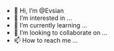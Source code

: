- 👋 Hi, I’m @Evsian
- 👀 I’m interested in ...
- 🌱 I’m currently learning ...
- 💞️ I’m looking to collaborate on ...
- 📫 How to reach me ...

<!---
Evsian/Evsian is a ✨ special ✨ repository because its `README.md` (this file) appears on your GitHub profile.
You can click the Preview link to take a look at your changes.
--->

